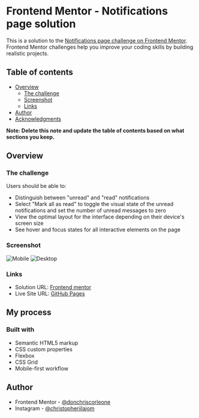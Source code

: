 # Frontend Mentor - Notifications page solution

This is a solution to the [Notifications page challenge on Frontend Mentor](https://www.frontendmentor.io/challenges/notifications-page-DqK5QAmKbC). Frontend Mentor challenges help you improve your coding skills by building realistic projects. 

## Table of contents

- [Overview](#overview)
  - [The challenge](#the-challenge)
  - [Screenshot](#screenshot)
  - [Links](#links)
- [Author](#author)
- [Acknowledgments](#acknowledgments)

**Note: Delete this note and update the table of contents based on what sections you keep.**

## Overview

### The challenge

Users should be able to:

- Distinguish between "unread" and "read" notifications
- Select "Mark all as read" to toggle the visual state of the unread notifications and set the number of unread messages to zero
- View the optimal layout for the interface depending on their device's screen size
- See hover and focus states for all interactive elements on the page

### Screenshot

![Mobile](./screenshots/Mobile.png.jpg)
![Desktop](./screenshots/Desktop.png.jpg)


### Links

- Solution URL: [Frontend mentor](https://www.frontendmentor.io/solutions/mobile-first-using-plain-css-and-js-iPD2O5ah3X)
- Live Site URL: [GitHub Pages](https://donchriscorleone.github.io/notifications-page-main)

## My process

### Built with

- Semantic HTML5 markup
- CSS custom properties
- Flexbox
- CSS Grid
- Mobile-first workflow

## Author

- Frontend Mentor - [@donchriscorleone](https://www.frontendmentor.io/profile/donchriscorleone)
- Instagram - [@christopheriilajom](https://www.instagram.com/christopheriilajom)
